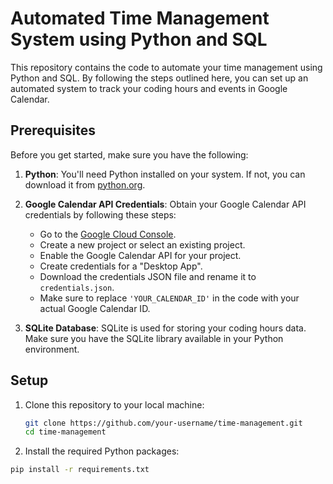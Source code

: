 # Automated Time Management System using Python and SQL

This repository contains the code to automate your time management using Python and SQL. By following the steps outlined here, you can set up an automated system to track your coding hours and events in Google Calendar.

## Prerequisites

Before you get started, make sure you have the following:

1. **Python**: You'll need Python installed on your system. If not, you can download it from [python.org](https://www.python.org/downloads/).

2. **Google Calendar API Credentials**: Obtain your Google Calendar API credentials by following these steps:
   - Go to the [Google Cloud Console](https://console.developers.google.com/).
   - Create a new project or select an existing project.
   - Enable the Google Calendar API for your project.
   - Create credentials for a "Desktop App".
   - Download the credentials JSON file and rename it to `credentials.json`.
   - Make sure to replace `'YOUR_CALENDAR_ID'` in the code with your actual Google Calendar ID.

3. **SQLite Database**: SQLite is used for storing your coding hours data. Make sure you have the SQLite library available in your Python environment.

## Setup

1. Clone this repository to your local machine:

   ```bash
   git clone https://github.com/your-username/time-management.git
   cd time-management

2.  Install the required Python packages:

   ```bash
   pip install -r requirements.txt

